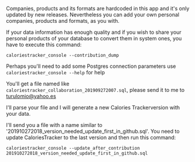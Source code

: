 Companies, products and its formats are hardcoded in this app and it's only updated by new releases. Nevertheless you can add your own personal companies, products and formats, as you with.

If your data information has enough quality and if you wish to share your personal products of your database to convert them in system ones, you have to execute this command:

`caloriestracker_console --contribution_dump`

Perhaps you'll need to add some Postgres connection parameters use `caloriestracker_console --help` for help

You'll get a file named like `caloriestracker_collaboration_201909272007.sql`, please send it to me to turulomio@yahoo.es

I'll parse your file and I will generate a new Calories Trackerversion with your data. 

I'll send you a file with a name similar to '201910272018_version_needed_update_first_in_github.sql'. You need to update CaloriesTracker to the last version and then run this command:

`caloriestracker_console --update_after_contribution 201910272018_version_needed_update_first_in_github.sql `